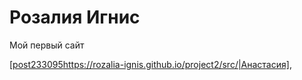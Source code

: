 

# Розалия Игнис
Мой первый сайт

[[post233095](https://rozalia-ignis.github.io/project2/src/)https://rozalia-ignis.github.io/project2/src/|Анастасия], 
